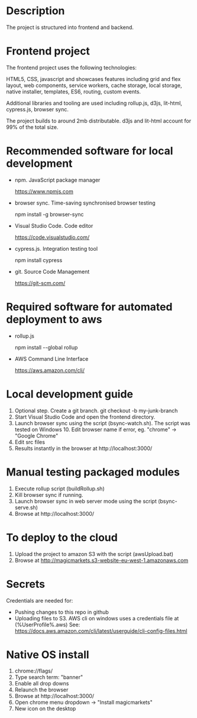 # Description

The project is structured into frontend and backend.

# Frontend project

The frontend project uses the following technologies:

HTML5, CSS, javascript and showcases features including grid and flex layout, web components, service workers, cache storage, local storage, native installer, templates, ES6, routing, custom events.

Additional libraries and tooling are used including rollup.js, d3js, lit-html, cypress.js, browser sync.

The project builds to around 2mb distributable.  d3js and lit-html account for 99% of the total size. 
	
# Recommended software for local development

- npm.  JavaScript package manager

	https://www.npmjs.com
	
- browser sync.  Time-saving synchronised browser testing

	npm install -g browser-sync
	
- Visual Studio Code.  Code editor 

	https://code.visualstudio.com/

- cypress.js.  Integration testing tool

	npm install cypress
	
- git.  Source Code Management

	https://git-scm.com/
	
# Required software for automated deployment to aws

- rollup.js
	
	npm install --global rollup
	
- AWS Command Line Interface
	
	https://aws.amazon.com/cli/

# Local development guide

1. Optional step.  Create a git branch.  git checkout -b my-junk-branch
2. Start Visual Studio Code and open the frontend directory.
2. Launch browser sync using the script (bsync-watch.sh).  The script was tested on Windows 10. Edit browser name if error, eg. "chrome" -> "Google Chrome"
3. Edit src files
4. Results instantly in the browser at http://localhost:3000/

# Manual testing packaged modules

1. Execute rollup script (buildRollup.sh)
2. Kill browser sync if running.  
3. Launch browser sync in web server mode using the script (bsync-serve.sh)
4. Browse at http://localhost:3000/

# To deploy to the cloud

1. Upload the project to amazon S3 with the script (awsUpload.bat)
2. Browse at http://magicmarkets.s3-website-eu-west-1.amazonaws.com

# Secrets

Credentials are needed for:

- Pushing changes to this repo in github
- Uploading files to S3.  AWS cli on windows uses a credentials file at (%UserProfile%\.aws)  See: https://docs.aws.amazon.com/cli/latest/userguide/cli-config-files.html

# Native OS install

1. chrome://flags/
2. Type search term: "banner"
3. Enable all drop downs
4. Relaunch the browser
5. Browse at http://localhost:3000/
6. Open chrome menu dropdown -> "Install magicmarkets"
7. New icon on the desktop
